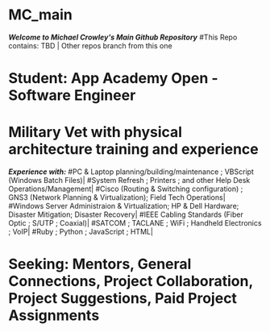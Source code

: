 # MC_main
***Welcome to Michael Crowley's Main Github Repository***
#This Repo contains: TBD | Other repos branch from this one
# Student: App Academy Open - Software Engineer
# Military Vet with physical architecture training and experience
***Experience with:*** 
#PC & Laptop planning/building/maintenance ; VBScript (Windows Batch Files)| 
#System Refresh ; Printers ; and other Help Desk Operations/Management|
#Cisco (Routing & Switching configuration) ; GNS3 (Network Planning & Virtualization); Field Tech Operations|
#Windows Server Administraion & Virtualization; HP & Dell Hardware; Disaster Mitigation; Disaster Recovery|
#IEEE Cabling Standards (Fiber Optic ; S/UTP ; Coaxial)|
#SATCOM ; TACLANE ; WiFi ; Handheld Electronics ; VoIP|
#Ruby ; Python ; JavaScript ; HTML|
# Seeking: Mentors, General Connections, Project Collaboration, Project Suggestions, Paid Project Assignments
